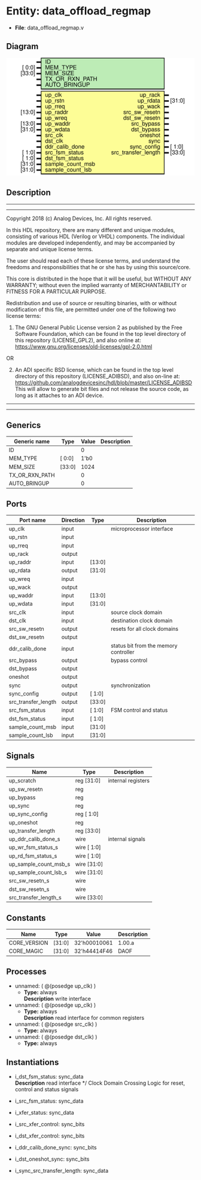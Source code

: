 # Entity: data_offload_regmap

- **File**: data_offload_regmap.v
## Diagram

![Diagram](data_offload_regmap.svg "Diagram")
## Description

 ***************************************************************************
 ***************************************************************************
 Copyright 2018 (c) Analog Devices, Inc. All rights reserved.

 In this HDL repository, there are many different and unique modules, consisting
 of various HDL (Verilog or VHDL) components. The individual modules are
 developed independently, and may be accompanied by separate and unique license
 terms.

 The user should read each of these license terms, and understand the
 freedoms and responsibilities that he or she has by using this source/core.

 This core is distributed in the hope that it will be useful, but WITHOUT ANY
 WARRANTY; without even the implied warranty of MERCHANTABILITY or FITNESS FOR
 A PARTICULAR PURPOSE.

 Redistribution and use of source or resulting binaries, with or without modification
 of this file, are permitted under one of the following two license terms:

   1. The GNU General Public License version 2 as published by the
      Free Software Foundation, which can be found in the top level directory
      of this repository (LICENSE_GPL2), and also online at:
      <https://www.gnu.org/licenses/old-licenses/gpl-2.0.html>

 OR

   2. An ADI specific BSD license, which can be found in the top level directory
      of this repository (LICENSE_ADIBSD), and also on-line at:
      https://github.com/analogdevicesinc/hdl/blob/master/LICENSE_ADIBSD
      This will allow to generate bit files and not release the source code,
      as long as it attaches to an ADI device.

 ***************************************************************************
 ***************************************************************************

## Generics

| Generic name   | Type   | Value | Description |
| -------------- | ------ | ----- | ----------- |
| ID             |        | 0     |             |
| MEM_TYPE       | [ 0:0] | 1'b0  |             |
| MEM_SIZE       | [33:0] | 1024  |             |
| TX_OR_RXN_PATH |        | 0     |             |
| AUTO_BRINGUP   |        | 0     |             |
## Ports

| Port name           | Direction | Type   | Description                            |
| ------------------- | --------- | ------ | -------------------------------------- |
| up_clk              | input     |        |  microprocessor interface              |
| up_rstn             | input     |        |                                        |
| up_rreq             | input     |        |                                        |
| up_rack             | output    |        |                                        |
| up_raddr            | input     | [13:0] |                                        |
| up_rdata            | output    | [31:0] |                                        |
| up_wreq             | input     |        |                                        |
| up_wack             | output    |        |                                        |
| up_waddr            | input     | [13:0] |                                        |
| up_wdata            | input     | [31:0] |                                        |
| src_clk             | input     |        |  source clock domain                   |
| dst_clk             | input     |        |  destination clock domain              |
| src_sw_resetn       | output    |        |  resets for all clock domains          |
| dst_sw_resetn       | output    |        |                                        |
| ddr_calib_done      | input     |        |  status bit from the memory controller |
| src_bypass          | output    |        |  bypass control                        |
| dst_bypass          | output    |        |                                        |
| oneshot             | output    |        |                                        |
| sync                | output    |        |  synchronization                       |
| sync_config         | output    | [ 1:0] |                                        |
| src_transfer_length | output    | [33:0] |                                        |
| src_fsm_status      | input     | [ 1:0] |  FSM control and status                |
| dst_fsm_status      | input     | [ 1:0] |                                        |
| sample_count_msb    | input     | [31:0] |                                        |
| sample_count_lsb    | input     | [31:0] |                                        |
## Signals

| Name                  | Type         | Description          |
| --------------------- | ------------ | -------------------- |
| up_scratch            | reg   [31:0] |  internal registers  |
| up_sw_resetn          | reg          |                      |
| up_bypass             | reg          |                      |
| up_sync               | reg          |                      |
| up_sync_config        | reg   [ 1:0] |                      |
| up_oneshot            | reg          |                      |
| up_transfer_length    | reg   [33:0] |                      |
| up_ddr_calib_done_s   | wire         | internal signals     |
| up_wr_fsm_status_s    | wire [ 1:0]  |                      |
| up_rd_fsm_status_s    | wire [ 1:0]  |                      |
| up_sample_count_msb_s | wire [31:0]  |                      |
| up_sample_count_lsb_s | wire [31:0]  |                      |
| src_sw_resetn_s       | wire         |                      |
| dst_sw_resetn_s       | wire         |                      |
| src_transfer_length_s | wire [33:0]  |                      |
## Constants

| Name         | Type   | Value        | Description |
| ------------ | ------ | ------------ | ----------- |
| CORE_VERSION | [31:0] | 32'h00010061 | 1.00.a      |
| CORE_MAGIC   | [31:0] | 32'h44414F46 | DAOF        |
## Processes
- unnamed: ( @(posedge up_clk) )
  - **Type:** always
</br>**Description**
 write interface 
- unnamed: ( @(posedge up_clk) )
  - **Type:** always
</br>**Description**
read interface for common registers 
- unnamed: ( @(posedge src_clk) )
  - **Type:** always
- unnamed: ( @(posedge dst_clk) )
  - **Type:** always
## Instantiations

- i_dst_fsm_status: sync_data
</br>**Description**
 read interface */
 Clock Domain Crossing Logic for reset, control and status signals

- i_src_fsm_status: sync_data
- i_xfer_status: sync_data
- i_src_xfer_control: sync_bits
- i_dst_xfer_control: sync_bits
- i_ddr_calib_done_sync: sync_bits
- i_dst_oneshot_sync: sync_bits
- i_sync_src_transfer_length: sync_data
